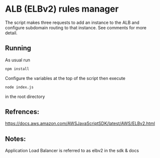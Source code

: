 # ALB (ELBv2) rules manager

The script makes three requests to add an instance to the ALB and configure subdomain routing to that instance. See comments for more detail.

## Running
As usual run
```bash
npm install
```
Configure the variables at the top of the script then execute
```bash
node index.js
```
in the root directory

## Refrences:
https://docs.aws.amazon.com/AWSJavaScriptSDK/latest/AWS/ELBv2.html

## Notes:
Application Load Balancer is referred to as elbv2 in the sdk & docs
